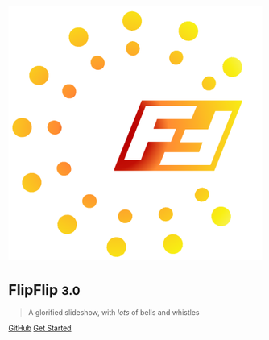 ![logo](doc_images/flipflip_logo.png)

# FlipFlip <small>3.0</small>

> A glorified slideshow, with _lots_ of bells and whistles


[GitHub](https://github.com/ififfy/flipflip/)
[Get Started](#flipflip)  
